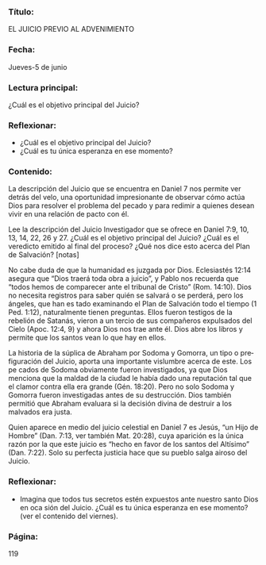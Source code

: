 ### Título:

EL JUICIO PREVIO AL ADVENIMIENTO

### Fecha:

Jueves-5 de junio

### Lectura principal:

¿Cuál es el objetivo principal del Juicio?

### Reflexionar:

- ¿Cuál es el objetivo principal del Juicio?
- ¿Cuál es tu única esperanza en ese momento?

### Contenido:

La descripción del Juicio que se encuentra en Daniel 7 nos permite ver detrás
del velo, una oportunidad impresionante de observar cómo actúa Dios para
resolver el problema del pecado y para redimir a quienes desean vivir en una
relación de pacto con él.

Lee la descripción del Juicio Investigador que se ofrece en Daniel 7:9,
10, 13, 14, 22, 26 y 27. ¿Cuál es el objetivo principal del Juicio? ¿Cuál es el
veredicto emitido al final del proceso? ¿Qué nos dice esto acerca del Plan
de Salvación? [notas]

No cabe duda de que la humanidad es juzgada por Dios. Eclesiastés 12:14
asegura que “Dios traerá toda obra a juicio”, y Pablo nos recuerda que “todos
hemos de comparecer ante el tribunal de Cristo” (Rom. 14:10). Dios no necesita
registros para saber quién se salvará o se perderá, pero los ángeles, que han es­
tado examinando el Plan de Salvación todo el tiempo (1 Ped. 1:12), naturalmente
tienen preguntas. Ellos fueron testigos de la rebelión de Satanás, vieron a un
tercio de sus compañeros expulsados del Cielo (Apoc. 12:4, 9) y ahora Dios nos
trae ante él. Dios abre los libros y permite que los santos vean lo que hay en ellos.

La historia de la súplica de Abraham por Sodoma y Gomorra, un tipo o pre­
figuración del Juicio, aporta una importante vislumbre acerca de este. Los pe­
cados de Sodoma obviamente fueron investigados, ya que Dios menciona que la
maldad de la ciudad le había dado una reputación tal que el clamor contra ella era
grande (Gén. 18:20). Pero no solo Sodoma y Gomorra fueron investigadas antes
de su destrucción. Dios también permitió que Abraham evaluara si la decisión
divina de destruir a los malvados era justa.

Quien aparece en medio del juicio celestial en Daniel 7 es Jesús, “un Hijo de
Hombre” (Dan. 7:13, ver también Mat. 20:28), cuya aparición es la única razón
por la que este juicio es “hecho en favor de los santos del Altísimo” (Dan. 7:22).
Solo su perfecta justicia hace que su pueblo salga airoso del Juicio.

### Reflexionar:

- Imagina que todos tus secretos estén expuestos ante nuestro santo Dios en oca­
  sión del Juicio. ¿Cuál es tu única esperanza en ese momento? (ver el contenido
  del viernes).

### Página:

119

